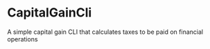 # CapitalGainCli
A simple capital gain CLI that calculates taxes to be paid on financial operations

